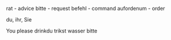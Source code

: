 rat - advice
bitte - request
befehl - command
aufordenum - order

du, ihr, Sie

You please drinkdu trikst wasser bitte